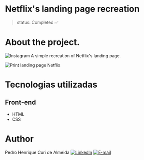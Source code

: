 # Netflix's landing page recreation
>status: Completed ✅

# About the project.
![Instagram](https://img.shields.io/badge/Netflix-E50914?style=for-the-badge&logo=netflix&logoColor=white) A simple recreation of Netflix's landing page.

![Print landing page Netflix](https://github.com/PedroCuri88/Netflix---Landing-page/assets/174622769/ed8ed754-9876-4046-a17f-42767fc53b61)

# Tecnologias utilizadas
## Front-end
- HTML
- CSS

# Author
Pedro Henrique Curi de Almeida [![LinkedIn](https://img.shields.io/badge/LinkedIn-0077B5?style=for-the-badge&logo=linkedin&logoColor=white)](https://www.linkedin.com/in/pedrocuri/) [![E-mail](https://img.shields.io/badge/Gmail-D14836?style=for-the-badge&logo=gmail&logoColor=white)](mailto:pedrohenriqueafa@gmail.com)

